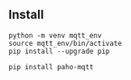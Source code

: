 
## Install

```
python -m venv mqtt_env
source mqtt_env/bin/activate
pip install --upgrade pip

pip install paho-mqtt

```